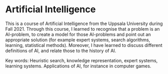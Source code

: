 # Artificial Intelligence

This is a course of Artificial Intelligence from the Uppsala University during Fall 2021.
Through this course, I learned to recognise that a problem is an AI-problem, to create a model for those AI-problems and point out an appropriate solution (for example expert systems, search algorithms, learning, statistical methods).
Moreover, I have learned to discuss different definitions of AI, and relate those to the history of AI.

Key words: Heuristic search, knowledge representation, expert systems, learning systems. Applications of AI, for instance in computer games.
